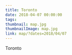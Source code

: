 ```yaml
---
title: Toronto
date: 2018-04-07 00:00:00
tags:
thumbnail: map.jpg
thumbnailImage: map.jpg
link: map/?dates=2018/04/07
---
```

Toronto
<!-- excerpt -->
